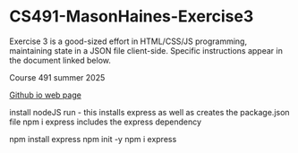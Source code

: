 # CS491-MasonHaines-Exercise3
Exercise 3 is a good-sized effort in HTML/CSS/JS programming, maintaining state in a JSON file client-side. Specific instructions appear in the document linked below.

Course 491 summer 2025 

[Github io web page](https://masonhaines.github.io/CS491-MasonHaines/)

install nodeJS
run - this installs express as well as creates the package.json file
npm i express includes the express dependency

npm install express
npm init -y 
npm i express 

